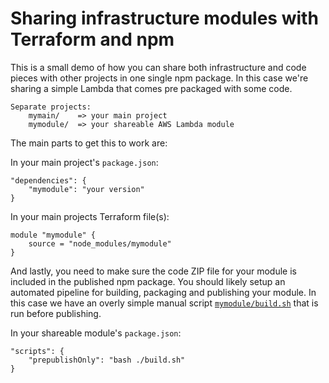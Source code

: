 # Sharing infrastructure modules with Terraform and npm

This is a small demo of how you can share both infrastructure and code pieces with other projects in one single npm package.
In this case we're sharing a simple Lambda that comes pre packaged with some code.

```
Separate projects:
    mymain/    => your main project
    mymodule/  => your shareable AWS Lambda module
```

The main parts to get this to work are:

In your main project's `package.json`:
```
"dependencies": {
    "mymodule": "your version"
}
```

In your main projects Terraform file(s):
```
module "mymodule" {
    source = "node_modules/mymodule"
}
```

And lastly, you need to make sure the code ZIP file for your module is included in the published npm package. You should likely setup an automated pipeline for building, packaging and publishing your module. In this case we have an overly simple manual script [`mymodule/build.sh`](mymodule/build.sh) that is run before publishing.

In your shareable module's `package.json`:
```
"scripts": {
    "prepublishOnly": "bash ./build.sh"
}
```